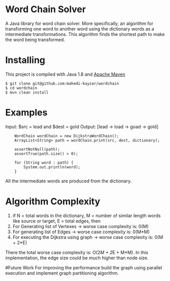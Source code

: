 # Word Chain Solver
A Java library for word chain solver. More specifically, an algorithm for transforming one word to another word using the dictionary words as a intermediate transformations. This algorithm finds the shortest path to make the word being transformed.

# Installing
This project is compiled with Java 1.8 and [Apache Maven](https://maven.apache.org/)

    $ git clone git@github.com:mahedi-kaysar/wordchain
    $ cd wordchain
    $ mvn clean install

# Examples

Input: $src = lead and $dest = gold
Output: [lead -> load -> goad -> gold]

		WordChain wordChain = new DijkstraWordChain();
		ArrayList<String> path = wordChain.print(src, dest, dictionary);

		assertNotNull(path);
		assertTrue(path.size() > 0);

		for (String word : path) {
			System.out.println(word);
		}
		
All the intermediate words are produced from the dictionary.

# Algorithm Complexity

1) if N = total words in the dictionary, M = number of similar length words like source or target, E = total edges, then
2) For Generating list of Vertexes -> worse case complexity is: 		0(M) 
3) For generating list of Edges -> worse case complexity is: 			0(M*M)
4) For executing the Dijkstra using graph -> worse case complexity is: 	0(M + 2*E) 	

There the total worse case complexity is: O(2*M + 2*E + M*M). In this implementation, the edge size could be much higher than node size.


#Future Work
For improving the performance build the graph using parallel execution and implement graph partitioning algorithm.
